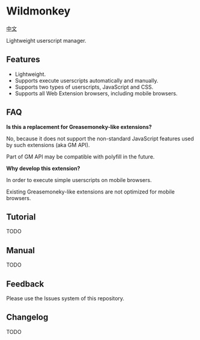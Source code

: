 Wildmonkey
==========

[中文](./README.zh.md)

Lightweight userscript manager.

Features
--------

* Lightweight.
* Supports execute userscripts automatically and manually.
* Supports two types of userscripts, JavaScript and CSS.
* Supports all Web Extension browsers, including mobile browsers.

FAQ
---

**Is this a replacement for Greasemoneky-like extensions?**

No, because it does not support the non-standard JavaScript features used by such extensions (aka GM API).

Part of GM API may be compatible with polyfill in the future.

**Why develop this extension?**

In order to execute simple userscripts on mobile browsers.

Existing Greasemoneky-like extensions are not optimized for mobile browsers.

Tutorial
--------

TODO

Manual
------

TODO

Feedback
--------

Please use the Issues system of this repository.

Changelog
---------

TODO

